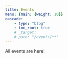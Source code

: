 ```yaml
---
title: Events
menu: {main: {weight: 10}}
cascade:
    - type: "blog"
    - toc_root: true
    # _target:
    # path: "/events/**"
---
```


All events are here!